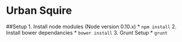 Urban Squire
=================

##Setup
    1. Install node modules (Node version 0.10.x)
        * `npm install`
    2. Install bower dependancies
        * `bower install`
    3. Grunt Setup
        * `grunt`